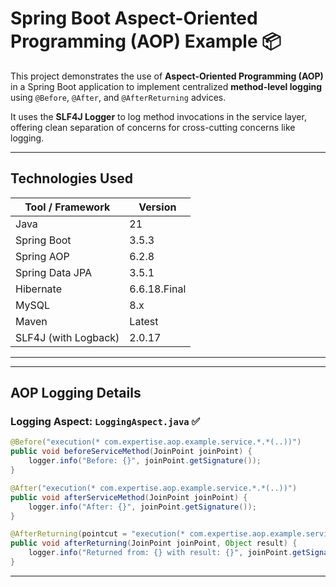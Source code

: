 # Spring Boot Aspect-Oriented Programming (AOP) Example 📦 

This project demonstrates the use of **Aspect-Oriented Programming (AOP)** in a Spring Boot application to implement centralized **method-level logging** using `@Before`, `@After`, and `@AfterReturning` advices.

It uses the **SLF4J Logger** to log method invocations in the service layer, offering clean separation of concerns for cross-cutting concerns like logging.

---

## Technologies Used

| Tool / Framework     | Version      |
|----------------------|--------------|
| Java                 | 21           |
| Spring Boot          | 3.5.3        |
| Spring AOP           | 6.2.8        |
| Spring Data JPA      | 3.5.1        |
| Hibernate            | 6.6.18.Final |
| MySQL                | 8.x          |
| Maven                | Latest       |
| SLF4J (with Logback) | 2.0.17       |


---


---

## AOP Logging Details

### Logging Aspect: `LoggingAspect.java` ✅ 
  ```java
  @Before("execution(* com.expertise.aop.example.service.*.*(..))")
  public void beforeServiceMethod(JoinPoint joinPoint) {
      logger.info("Before: {}", joinPoint.getSignature());
  }
  
  @After("execution(* com.expertise.aop.example.service.*.*(..))")
  public void afterServiceMethod(JoinPoint joinPoint) {
      logger.info("After: {}", joinPoint.getSignature());
  }
  
  @AfterReturning(pointcut = "execution(* com.expertise.aop.example.service.*.*(..))", returning = "result")
  public void afterReturning(JoinPoint joinPoint, Object result) {
      logger.info("Returned from: {} with result: {}", joinPoint.getSignature(), result);
  }
  ```
---

